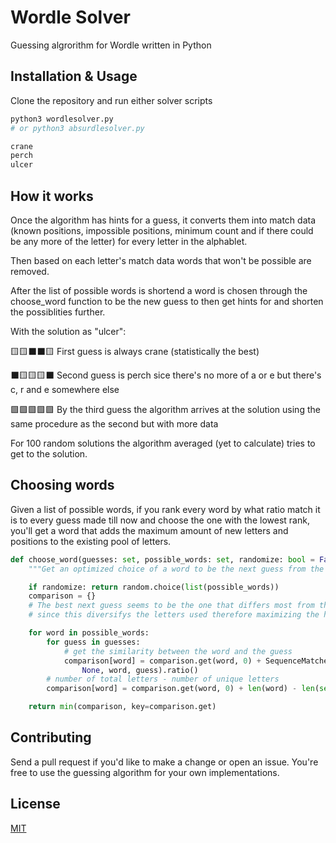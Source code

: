 # Wordle Solver

Guessing algrorithm for Wordle written in Python

## Installation & Usage

Clone the repository and run either solver scripts

```bash
python3 wordlesolver.py
# or python3 absurdlesolver.py

crane
perch
ulcer
```

## How it works

Once the algorithm has hints for a guess, it converts them into match data (known positions, impossible positions, minimum count and if there could be any more of the letter) for every letter in the alphablet.

Then based on each letter's match data words that won't be possible are removed.

After the list of possible words is shortend a word is chosen through the choose_word function to be the new guess to then get hints for and shorten the possiblities further.

With the solution as "ulcer":

🟨🟨⬛⬛🟨 First guess is always crane (statistically the best)

⬛🟨🟨🟨⬛ Second guess is perch sice there's no more of a or e but there's c, r and e somewhere else

🟩🟩🟩🟩🟩 By the third guess the algorithm arrives at the solution using the same procedure as the second but with more data

For 100 random solutions the algorithm averaged (yet to calculate) tries to get to the solution.

## Choosing words

Given a list of possible words, if you rank every word by what ratio match it is to every guess made till now and choose the one with the lowest rank, you'll get a word that adds the maximum amount of new letters and positions to the existing pool of letters.

```python
def choose_word(guesses: set, possible_words: set, randomize: bool = False):
    """Get an optimized choice of a word to be the next guess from the possible words"""

    if randomize: return random.choice(list(possible_words))
    comparison = {}
    # The best next guess seems to be the one that differs most from the previous guesses
    # since this diversifys the letters used therefore maximizing the hints received

    for word in possible_words:
        for guess in guesses:
            # get the similarity between the word and the guess
            comparison[word] = comparison.get(word, 0) + SequenceMatcher(
                None, word, guess).ratio()
        # number of total letters - number of unique letters
        comparison[word] = comparison.get(word, 0) + len(word) - len(set(word))

    return min(comparison, key=comparison.get)
```

## Contributing

Send a pull request if you'd like to make a change or open an issue. You're free to use the guessing algorithm for your own implementations.

## License

[MIT](https://github.com/anshunderscore/wordle_solver/blob/main/LICENSE)